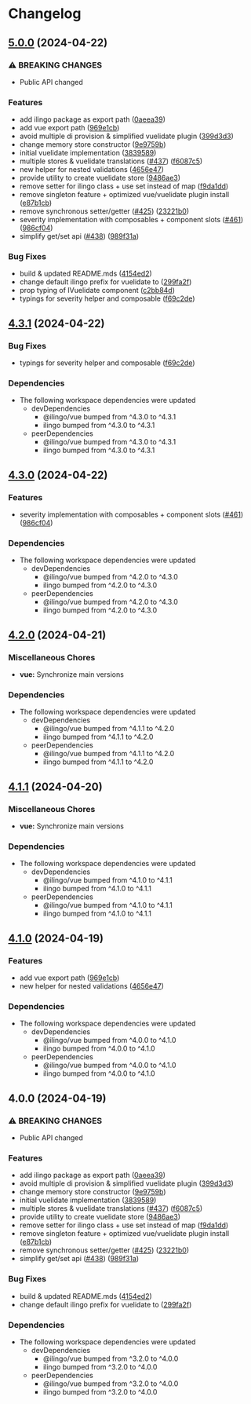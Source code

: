 # Changelog

## [5.0.0](https://github.com/tada5hi/ilingo/compare/vuelidate-v4.3.1...vuelidate-v5.0.0) (2024-04-22)


### ⚠ BREAKING CHANGES

* Public API changed

### Features

* add ilingo package as export path ([0aeea39](https://github.com/tada5hi/ilingo/commit/0aeea39f054ed7e66529cb756554a8e4e0024686))
* add vue export path ([969e1cb](https://github.com/tada5hi/ilingo/commit/969e1cb3bec1a65879d103d2829891acde197718))
* avoid multiple di provision & simplified vuelidate plugin ([399d3d3](https://github.com/tada5hi/ilingo/commit/399d3d3c676ee89b7e5470453813c9fafde931b8))
* change memory store constructor ([9e9759b](https://github.com/tada5hi/ilingo/commit/9e9759b98eb85afeaa7f6ee4984246937c88337d))
* initial vuelidate implementation ([3839589](https://github.com/tada5hi/ilingo/commit/383958902729e933e2c746075d6806a766cb353d))
* multiple stores & vuelidate translations ([#437](https://github.com/tada5hi/ilingo/issues/437)) ([f6087c5](https://github.com/tada5hi/ilingo/commit/f6087c5baead7a59df07cc22400423a30ce9b652))
* new helper for nested validations ([4656e47](https://github.com/tada5hi/ilingo/commit/4656e470fb9e3c8b793f08d0670253e4e129846d))
* provide utility to create vuelidate store ([9486ae3](https://github.com/tada5hi/ilingo/commit/9486ae3f55471d60b1a3209693b37c694b5e0a4f))
* remove setter for ilingo class + use set instead of map ([f9da1dd](https://github.com/tada5hi/ilingo/commit/f9da1dd82df396674ad693770bb7b681140218d0))
* remove singleton feature + optimized vue/vuelidate plugin install ([e87b1cb](https://github.com/tada5hi/ilingo/commit/e87b1cbc8b671f34906dda6f53d1113f8e1e2811))
* remove synchronous setter/getter ([#425](https://github.com/tada5hi/ilingo/issues/425)) ([23221b0](https://github.com/tada5hi/ilingo/commit/23221b07c7cac865adc2cdb98c55e7904f15fd40))
* severity implementation with composables + component slots ([#461](https://github.com/tada5hi/ilingo/issues/461)) ([986cf04](https://github.com/tada5hi/ilingo/commit/986cf04e67c334b296f10cbad8edad6bfa42d8c2))
* simplify get/set api ([#438](https://github.com/tada5hi/ilingo/issues/438)) ([989f31a](https://github.com/tada5hi/ilingo/commit/989f31a3d38b6c08a776e9afe9db2df3e05fd44c))


### Bug Fixes

* build & updated README.mds ([4154ed2](https://github.com/tada5hi/ilingo/commit/4154ed20f7a4a330260399286d32a9c8454592db))
* change default ilingo prefix for vuelidate to ([299fa2f](https://github.com/tada5hi/ilingo/commit/299fa2f6024c94c38daee7d35a1950654d6f0146))
* prop typing of IVuelidate component ([c2bb84d](https://github.com/tada5hi/ilingo/commit/c2bb84de4f9b713f1636e4df6f52e3fbd71212cf))
* typings for severity helper and composable ([f69c2de](https://github.com/tada5hi/ilingo/commit/f69c2de4db3dc986cb1fe9d4d962b1590870ce82))

## [4.3.1](https://github.com/tada5hi/ilingo/compare/vue-v4.3.0...vue-v4.3.1) (2024-04-22)


### Bug Fixes

* typings for severity helper and composable ([f69c2de](https://github.com/tada5hi/ilingo/commit/f69c2de4db3dc986cb1fe9d4d962b1590870ce82))


### Dependencies

* The following workspace dependencies were updated
  * devDependencies
    * @ilingo/vue bumped from ^4.3.0 to ^4.3.1
    * ilingo bumped from ^4.3.0 to ^4.3.1
  * peerDependencies
    * @ilingo/vue bumped from ^4.3.0 to ^4.3.1
    * ilingo bumped from ^4.3.0 to ^4.3.1

## [4.3.0](https://github.com/tada5hi/ilingo/compare/vue-v4.2.0...vue-v4.3.0) (2024-04-22)


### Features

* severity implementation with composables + component slots ([#461](https://github.com/tada5hi/ilingo/issues/461)) ([986cf04](https://github.com/tada5hi/ilingo/commit/986cf04e67c334b296f10cbad8edad6bfa42d8c2))


### Dependencies

* The following workspace dependencies were updated
  * devDependencies
    * @ilingo/vue bumped from ^4.2.0 to ^4.3.0
    * ilingo bumped from ^4.2.0 to ^4.3.0
  * peerDependencies
    * @ilingo/vue bumped from ^4.2.0 to ^4.3.0
    * ilingo bumped from ^4.2.0 to ^4.3.0

## [4.2.0](https://github.com/tada5hi/ilingo/compare/vue-v4.1.1...vue-v4.2.0) (2024-04-21)


### Miscellaneous Chores

* **vue:** Synchronize main versions


### Dependencies

* The following workspace dependencies were updated
  * devDependencies
    * @ilingo/vue bumped from ^4.1.1 to ^4.2.0
    * ilingo bumped from ^4.1.1 to ^4.2.0
  * peerDependencies
    * @ilingo/vue bumped from ^4.1.1 to ^4.2.0
    * ilingo bumped from ^4.1.1 to ^4.2.0

## [4.1.1](https://github.com/tada5hi/ilingo/compare/vue-v4.1.0...vue-v4.1.1) (2024-04-20)


### Miscellaneous Chores

* **vue:** Synchronize main versions


### Dependencies

* The following workspace dependencies were updated
  * devDependencies
    * @ilingo/vue bumped from ^4.1.0 to ^4.1.1
    * ilingo bumped from ^4.1.0 to ^4.1.1
  * peerDependencies
    * @ilingo/vue bumped from ^4.1.0 to ^4.1.1
    * ilingo bumped from ^4.1.0 to ^4.1.1

## [4.1.0](https://github.com/tada5hi/ilingo/compare/vue-v4.0.0...vue-v4.1.0) (2024-04-19)


### Features

* add vue export path ([969e1cb](https://github.com/tada5hi/ilingo/commit/969e1cb3bec1a65879d103d2829891acde197718))
* new helper for nested validations ([4656e47](https://github.com/tada5hi/ilingo/commit/4656e470fb9e3c8b793f08d0670253e4e129846d))


### Dependencies

* The following workspace dependencies were updated
  * devDependencies
    * @ilingo/vue bumped from ^4.0.0 to ^4.1.0
    * ilingo bumped from ^4.0.0 to ^4.1.0
  * peerDependencies
    * @ilingo/vue bumped from ^4.0.0 to ^4.1.0
    * ilingo bumped from ^4.0.0 to ^4.1.0

## 4.0.0 (2024-04-19)


### ⚠ BREAKING CHANGES

* Public API changed

### Features

* add ilingo package as export path ([0aeea39](https://github.com/tada5hi/ilingo/commit/0aeea39f054ed7e66529cb756554a8e4e0024686))
* avoid multiple di provision & simplified vuelidate plugin ([399d3d3](https://github.com/tada5hi/ilingo/commit/399d3d3c676ee89b7e5470453813c9fafde931b8))
* change memory store constructor ([9e9759b](https://github.com/tada5hi/ilingo/commit/9e9759b98eb85afeaa7f6ee4984246937c88337d))
* initial vuelidate implementation ([3839589](https://github.com/tada5hi/ilingo/commit/383958902729e933e2c746075d6806a766cb353d))
* multiple stores & vuelidate translations ([#437](https://github.com/tada5hi/ilingo/issues/437)) ([f6087c5](https://github.com/tada5hi/ilingo/commit/f6087c5baead7a59df07cc22400423a30ce9b652))
* provide utility to create vuelidate store ([9486ae3](https://github.com/tada5hi/ilingo/commit/9486ae3f55471d60b1a3209693b37c694b5e0a4f))
* remove setter for ilingo class + use set instead of map ([f9da1dd](https://github.com/tada5hi/ilingo/commit/f9da1dd82df396674ad693770bb7b681140218d0))
* remove singleton feature + optimized vue/vuelidate plugin install ([e87b1cb](https://github.com/tada5hi/ilingo/commit/e87b1cbc8b671f34906dda6f53d1113f8e1e2811))
* remove synchronous setter/getter ([#425](https://github.com/tada5hi/ilingo/issues/425)) ([23221b0](https://github.com/tada5hi/ilingo/commit/23221b07c7cac865adc2cdb98c55e7904f15fd40))
* simplify get/set api ([#438](https://github.com/tada5hi/ilingo/issues/438)) ([989f31a](https://github.com/tada5hi/ilingo/commit/989f31a3d38b6c08a776e9afe9db2df3e05fd44c))


### Bug Fixes

* build & updated README.mds ([4154ed2](https://github.com/tada5hi/ilingo/commit/4154ed20f7a4a330260399286d32a9c8454592db))
* change default ilingo prefix for vuelidate to ([299fa2f](https://github.com/tada5hi/ilingo/commit/299fa2f6024c94c38daee7d35a1950654d6f0146))


### Dependencies

* The following workspace dependencies were updated
  * devDependencies
    * @ilingo/vue bumped from ^3.2.0 to ^4.0.0
    * ilingo bumped from ^3.2.0 to ^4.0.0
  * peerDependencies
    * @ilingo/vue bumped from ^3.2.0 to ^4.0.0
    * ilingo bumped from ^3.2.0 to ^4.0.0
